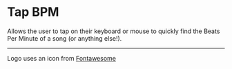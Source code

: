 # Tap BPM

Allows the user to tap on their keyboard or mouse to quickly find the Beats Per Minute of a song (or anything else!).

---

Logo uses an icon from [Fontawesome](https://github.com/FortAwesome/Font-Awesome)